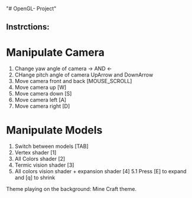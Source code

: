 "# OpenGL- Project" 

## Instrctions:
# Manipulate Camera
1. Change yaw angle of camera -> AND <-
2. CHange pitch angle of camera UpArrow and DownArrow
3. Move camera front and back [MOUSE_SCROLL]
4. Move camera up [W]
5. Move camera down [S]
6. Move camera left [A]
7. Move camera right [D]

# Manipulate Models
1. Switch between models [TAB]
2. Vertex shader [1]
3. All Colors shader [2]
4. Termic vision shader [3]
5. All colors vision shader + expansion shader [4]
  5.1 Press [E] to expand and [q] to shrink

Theme playing on the background: Mine Craft theme.

